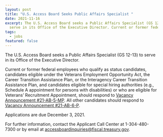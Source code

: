 ```yaml
---
layout: post
title: "U.S. Access Board Seeks Public Affairs Specialist "
date: 2021-11-16
excerpt: The U.S. Access Board seeks a Public Affairs Specialist (GS 12-13) to
  serve in its Office of the Executive Director. Current or former federal employees who qualify as . . .
tags:
  - jobs
featured: false
---
```

The U.S. Access Board seeks a Public Affairs Specialist (GS 12-13) to serve in its Office of the Executive Director. 

Current or former federal employees who qualify as status candidates, candidates eligible under the Veterans Employment Opportunity Act, the Career Transition Assistance Plan, or the Interagency Career Transition Assistance Plan, and candidates eligible for special hiring authorities (e.g., Schedule A appointment for persons with disabilities) or who are eligible for Veterans’ Recruitment Appointment, should respond to [Vacancy Announcement #21-AB-5-MP](https://www.usajobs.gov/GetJob/ViewDetails/622406200). All other candidates should respond to [Vacancy Announcement #21-AB-6-P](https://www.usajobs.gov/GetJob/ViewDetails/622411300). 

Applications are due December 3, 2021. 

For further information, contact the Applicant Call Center at 1-304-480-7300 or by email at [accessboardinquiries@fiscal.treasury.gov](mailto:accessboardinquiries@fiscal.treasury.gov).
